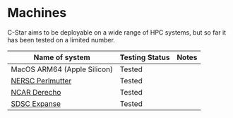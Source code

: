 ```{include} disclaimer.md
```

# Machines

C-Star aims to be deployable on a wide range of HPC systems, but so far it has been tested on a limited number.

| Name of system              | Testing Status | Notes |
| --------------------------- | -------------- | ----- |
| MacOS ARM64 (Apple Silicon) | Tested         |       |
| [NERSC Perlmutter](https://docs.nersc.gov/systems/perlmutter/architecture/)            | Tested         |       |
| [NCAR Derecho](https://ncar-hpc-docs.readthedocs.io/en/latest/compute-systems/derecho/)                | Tested         |       |
| [SDSC Expanse](https://www.sdsc.edu/support/user_guides/expanse.html)					 | Tested	  |	  |
